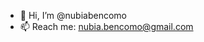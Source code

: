 - 👋 Hi, I’m @nubiabencomo
- 📫 Reach me: nubia.bencomo@gmail.com

<!---
nubiabencomo/nubiabencomo is a ✨ special ✨ repository because its `README.md` (this file) appears on your GitHub profile.
You can click the Preview link to take a look at your changes.
--->

